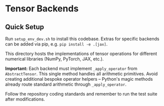 # Tensor Backends

## Quick Setup

Run `setup_env_dev.sh` to install this codebase. Extras for specific backends can be added via pip, e.g. `pip install -e .[jax]`.

This directory hosts the implementations of tensor operations for different numerical libraries (NumPy, PyTorch, JAX, etc.).

**Important:** Each backend must implement `_apply_operator` from `AbstractTensor`. This single method handles all arithmetic primitives. Avoid creating additional bespoke operator helpers – Python's magic methods already route standard arithmetic through `_apply_operator`.

Follow the repository coding standards and remember to run the test suite after modifications.
